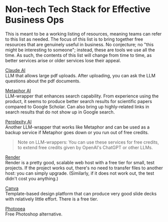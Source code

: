 # Non-tech Tech Stack for Effective Business Ops
This is meant to be a working listing of resources, meaning teams can refer to this list as needed. The focus of this list is to bring together free resources that are genuinely useful in business. No conjecture; no "this might be interesting to someone"; instead, these are tools we use all the time. As such, the contents of this list will change from time to time, as better services arise or older services lose their appeal.<br>

[Claude AI](https://claude.ai/login) <br>
LLM that allows large pdf uploads. After uploading, you can ask the LLM questions about the pdf documents.<br>

[Metaphor AI](https://metaphor.systems/) <br>
LLM-wrapper that enhances search capability. From experience using the product, it seems to produce better search results for scientific papers compared to Google Scholar. Can also bring up highly-related links in search results that do not show up in Google search.<br>

[Perplexity AI](https://www.perplexity.ai/) <br>
Another LLM-wrapper that works like Metaphor and can be used as a backup service if Metaphor goes down or you run out of free credits.<br>

> Note on LLM-wrappers: You can use these services for free credits, to extend free credits given by OpenAI's ChatGPT or other LLMs.<br>

[Render](https://www.render.com) <br>
Render is a pretty good, scalable web host with a free tier for small, test projects. If the project works out, there's no need to transfer files to another host: you can simply upgrade. (Similarly, if it does not work out, the test didn't cost you anything.)<br>

[Canva](https://canva.com) <br>
Template-based design platform that can produce very good slide decks with relatively little effort. There is a free tier.<br>

[Photopea](https://www.photopea.com/) <br>
Free Photoshop alternative.
